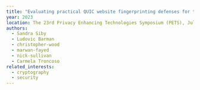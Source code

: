 ```yaml
---
title: "Evaluating practical QUIC website fingerprinting defenses for the masses"
year: 2023
location: The 23rd Privacy Enhancing Technologies Symposium (PETS), July 10-15, Lausanne, Switzerland. 2023.
authors:
  - Sandra Siby
  - Ludovic Barman
  - christopher-wood
  - marwan-fayed
  - nick-sullivan
  - Carmela Troncoso
related_interests:
  - cryptography
  - security
---
```

